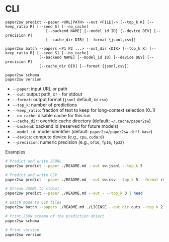 # CLI

```
paper2sw predict --paper <URL|PATH> --out <FILE|-> [--top_k K] [--keep_ratio R] [--seed S] [--no_cache]
                  [--backend NAME] [--model_id ID] [--device DEV] [--precision P]
                  [--cache_dir DIR] [--format {jsonl,csv}]

paper2sw batch --papers <P1 P2 ...> --out_dir <DIR> [--top_k K] [--keep_ratio R] [--seed S] [--no_cache]
               [--backend NAME] [--model_id ID] [--device DEV] [--precision P]
               [--cache_dir DIR] [--format {jsonl,csv}]

paper2sw schema
paper2sw version
```

- `--paper`: input URL or path
- `--out`: output path, or `-` for stdout
- `--format`: output format (`jsonl` default, or `csv`)
- `--top_k`: number of predictions
- `--keep_ratio`: fraction of text to keep for long-context selection (0..1)
- `--no_cache`: disable cache for this run
- `--cache_dir`: override cache directory (default: `~/.cache/paper2sw`)
- `--backend`: backend id (reserved for future models)
- `--model_id`: model identifier (default: `paper2sw/paper2sw-diff-base`)
- `--device`: compute device (e.g., `cpu`, `cuda:0`)
- `--precision`: numeric precision (e.g., `bf16`, `fp16`, `fp32`)

Examples
```bash
# Predict and write JSONL
paper2sw predict --paper ./README.md --out sw.jsonl --top_k 5

# Predict and write CSV
paper2sw predict --paper ./README.md --out sw.csv --top_k 5 --format csv

# Stream JSONL to stdout
paper2sw predict --paper ./README.md --out - --top_k 3 | head

# Batch mode to CSV files
paper2sw batch --papers ./README.md ./LICENSE --out_dir outs --top_k 2 --format csv

# Print JSON schema of the prediction object
paper2sw schema

# Print version
paper2sw version
```
